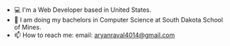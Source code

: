 - 💻 I'm a Web Developer based in United States.
- 🏫 I am doing my bachelors in Computer Science at South Dakota School of Mines.
- 📫 How to reach me: email: aryanraval4014@gmail.com

